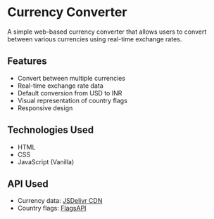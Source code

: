 # Currency Converter

A simple web-based currency converter that allows users to convert between various currencies using real-time exchange rates.

## Features

- Convert between multiple currencies
- Real-time exchange rate data
- Default conversion from USD to INR
- Visual representation of country flags
- Responsive design

## Technologies Used

- HTML
- CSS
- JavaScript (Vanilla)

## API Used

- Currency data: [JSDelivr CDN](https://cdn.jsdelivr.net/npm/@fawazahmed0/currency-api@latest/v1/currencies)
- Country flags: [FlagsAPI](https://flagsapi.com)
